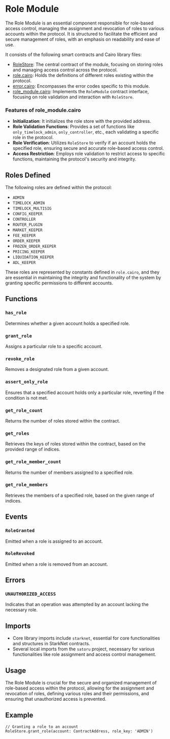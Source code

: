 # Role Module

The Role Module is an essential component responsible for role-based access control, managing the assignment and revocation of roles to various accounts within the protocol. It is structured to facilitate the efficient and secure management of roles, with an emphasis on readability and ease of use.

It consists of the following smart contracts and Cairo library files:

- [RoleStore](https://github.com/keep-starknet-strange/satoru/blob/main/src/role/role_store.cairo): The central contract of the module, focusing on storing roles and managing access control across the protocol.
- [role.cairo](https://github.com/keep-starknet-strange/satoru/blob/main/src/role/role.cairo): Holds the definitions of different roles existing within the protocol.
- [error.cairo](https://github.com/keep-starknet-strange/satoru/blob/main/src/role/error.cairo): Encompasses the error codes specific to this module.
- [role_module.cairo](https://github.com/keep-starknet-strange/satoru/blob/main/src/role/role_module.cairo): Implements the `RoleModule` contract interface, focusing on role validation and interaction with `RoleStore`.

### Features of role_module.cairo

- **Initialization**: It initializes the role store with the provided address.
- **Role Validation Functions**: Provides a set of functions like `only_timelock_admin`, `only_controller`, etc., each validating a specific role in the protocol.
- **Role Verification**: Utilizes `RoleStore` to verify if an account holds the specified role, ensuring secure and accurate role-based access control.
- **Access Restriction**: Employs role validation to restrict access to specific functions, maintaining the protocol's security and integrity.

## Roles Defined

The following roles are defined within the protocol:

- `ADMIN`
- `TIMELOCK_ADMIN`
- `TIMELOCK_MULTISIG`
- `CONFIG_KEEPER`
- `CONTROLLER`
- `ROUTER_PLUGIN`
- `MARKET_KEEPER`
- `FEE_KEEPER`
- `ORDER_KEEPER`
- `FROZEN_ORDER_KEEPER`
- `PRICING_KEEPER`
- `LIQUIDATION_KEEPER`
- `ADL_KEEPER`

These roles are represented by constants defined in `role.cairo`, and they are essential in maintaining the integrity and functionality of the system by granting specific permissions to different accounts.

## Functions

### `has_role`
Determines whether a given account holds a specified role.
### `grant_role`
Assigns a particular role to a specific account.
### `revoke_role`
Removes a designated role from a given account.
### `assert_only_role`
Ensures that a specified account holds only a particular role, reverting if the condition is not met.
### `get_role_count`
Returns the number of roles stored within the contract.
### `get_roles`
Retrieves the keys of roles stored within the contract, based on the provided range of indices.
### `get_role_member_count`
Returns the number of members assigned to a specified role.
### `get_role_members`
Retrieves the members of a specified role, based on the given range of indices.

## Events

### `RoleGranted`
Emitted when a role is assigned to an account.
### `RoleRevoked`
Emitted when a role is removed from an account.

## Errors

### `UNAUTHORIZED_ACCESS`
Indicates that an operation was attempted by an account lacking the necessary role.

## Imports

- Core library imports include `starknet`, essential for core functionalities and structures in StarkNet contracts.
- Several local imports from the `satoru` project, necessary for various functionalities like role assignment and access control management.

## Usage

The Role Module is crucial for the secure and organized management of role-based access within the protocol, allowing for the assignment and revocation of roles, defining various roles and their permissions, and ensuring that unauthorized access is prevented.

## Example

```cairo
// Granting a role to an account
RoleStore.grant_role(account: ContractAddress, role_key: 'ADMIN')